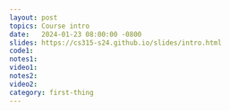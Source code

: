```yaml
---
layout: post
topics: Course intro
date:   2024-01-23 08:00:00 -0800
slides: https://cs315-s24.github.io/slides/intro.html
code1: 
notes1: 
video1: 
notes2: 
video2: 
category: first-thing
---
```


